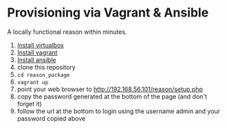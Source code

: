 Provisioning via Vagrant & Ansible
==================================

A locally functional reason within minutes.

1. [Install virtualbox](https://www.virtualbox.org/wiki/Downloads)
1. [Install vagrant](http://docs.vagrantup.com/v2/installation/index.html)
1. [Install ansible](http://www.ansibleworks.com/docs/intro_installation.html)
1. clone this repository
1. `cd reason_package`
1. `vagrant up`
1. point your web browser to http://192.168.56.101/reason/setup.php
1. copy the password generated at the bottom of the page (and don't forget it)
1. follow the url at the bottom to login using the username admin and your password copied above